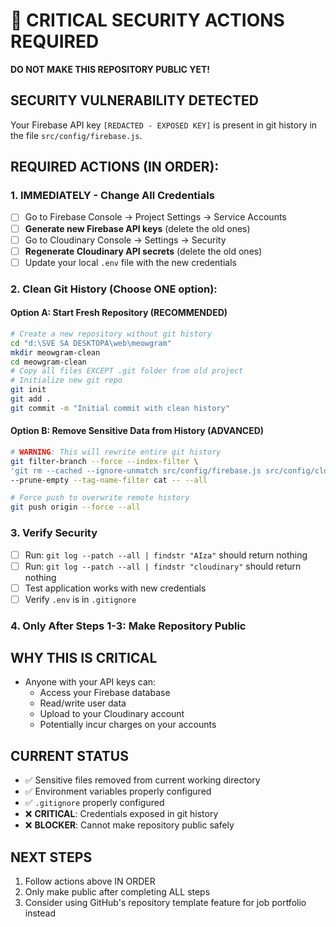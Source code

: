 # 🚨 CRITICAL SECURITY ACTIONS REQUIRED

**DO NOT MAKE THIS REPOSITORY PUBLIC YET!**

## SECURITY VULNERABILITY DETECTED

Your Firebase API key `[REDACTED - EXPOSED KEY]` is present in git history in the file `src/config/firebase.js`.

## REQUIRED ACTIONS (IN ORDER):

### 1. IMMEDIATELY - Change All Credentials

- [ ] Go to Firebase Console → Project Settings → Service Accounts
- [ ] **Generate new Firebase API keys** (delete the old ones)
- [ ] Go to Cloudinary Console → Settings → Security
- [ ] **Regenerate Cloudinary API secrets** (delete the old ones)
- [ ] Update your local `.env` file with the new credentials

### 2. Clean Git History (Choose ONE option):

#### Option A: Start Fresh Repository (RECOMMENDED)

```bash
# Create a new repository without git history
cd "d:\SVE SA DESKTOPA\web\meowgram"
mkdir meowgram-clean
cd meowgram-clean
# Copy all files EXCEPT .git folder from old project
# Initialize new git repo
git init
git add .
git commit -m "Initial commit with clean history"
```

#### Option B: Remove Sensitive Data from History (ADVANCED)

```bash
# WARNING: This will rewrite entire git history
git filter-branch --force --index-filter \
'git rm --cached --ignore-unmatch src/config/firebase.js src/config/cloudinary.js' \
--prune-empty --tag-name-filter cat -- --all

# Force push to overwrite remote history
git push origin --force --all
```

### 3. Verify Security

- [ ] Run: `git log --patch --all | findstr "AIza"` should return nothing
- [ ] Run: `git log --patch --all | findstr "cloudinary"` should return nothing
- [ ] Test application works with new credentials
- [ ] Verify `.env` is in `.gitignore`

### 4. Only After Steps 1-3: Make Repository Public

## WHY THIS IS CRITICAL

- Anyone with your API keys can:
  - Access your Firebase database
  - Read/write user data
  - Upload to your Cloudinary account
  - Potentially incur charges on your accounts

## CURRENT STATUS

- ✅ Sensitive files removed from current working directory
- ✅ Environment variables properly configured
- ✅ `.gitignore` properly configured
- ❌ **CRITICAL**: Credentials exposed in git history
- ❌ **BLOCKER**: Cannot make repository public safely

## NEXT STEPS

1. Follow actions above IN ORDER
2. Only make public after completing ALL steps
3. Consider using GitHub's repository template feature for job portfolio instead
